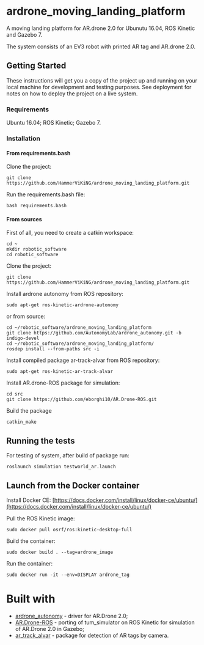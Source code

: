 # ardrone_moving_landing_platform
A moving landing platform for AR.drone 2.0 for Ubunutu 16.04, ROS Kinetic and Gazebo 7. 

The system consists of an EV3 robot with printed AR tag and AR.drone 2.0.

## Getting Started

These instructions will get you a copy of the project up and running on your local machine for development and testing purposes. See deployment for notes on how to deploy the project on a live system.

### Requirements

Ubuntu 16.04;
ROS Kinetic;
Gazebo 7.

### Installation

#### From requirements.bash
Clone the project:
```
git clone https://github.com/HammerViKiNG/ardrone_moving_landing_platform.git
```
Run the requirements.bash file:
```
bash requirements.bash
```

#### From sources 

First of all, you need to create a catkin workspace:
```
cd ~
mkdir robotic_software
cd robotic_software
```

Clone the project:
```
git clone https://github.com/HammerViKiNG/ardrone_moving_landing_platform.git
```

Install ardrone autonomy from ROS repository:
```
sudo apt-get ros-kinetic-ardrone-autonomy
```

or from source:
```
cd ~/robotic_software/ardrone_moving_landing_platform
git clone https://github.com/AutonomyLab/ardrone_autonomy.git -b indigo-devel
cd ~/robotic_software/ardrone_moving_landing_platform/
rosdep install --from-paths src -i
```

Install compiled package ar-track-alvar from ROS repository:
```
sudo apt-get ros-kinetic-ar-track-alvar
```

Install AR.drone-ROS package for simulation:
```
cd src
git clone https://github.com/eborghi10/AR.Drone-ROS.git
```

Build the package
```
catkin_make
```

## Running the tests

For testing of system, after build of package run:
```
roslaunch simulation testworld_ar.launch
```

## Launch from the Docker container

Install Docker CE: [https://docs.docker.com/install/linux/docker-ce/ubuntu/](https://docs.docker.com/install/linux/docker-ce/ubuntu/)

Pull the ROS Kinetic image:
```
sudo docker pull osrf/ros:kinetic-desktop-full
```

Build the container:
```
sudo docker build . --tag=ardrone_image
```

Run the container:
```
sudo docker run -it --env=DISPLAY ardrone_tag
```

# Built with

* [ardrone_autonomy](http://wiki.ros.org/ardrone_autonomy) - driver for AR.Drone 2.0;
* [AR.Drone-ROS](https://github.com/eborghi10/AR.Drone-ROS) - porting of tum_simulator on ROS Kinetic for simulation of AR.Drone 2.0 in Gazebo;
* [ar_track_alvar](http://wiki.ros.org/ar_track_alvar) - package for detection of AR tags by camera.
